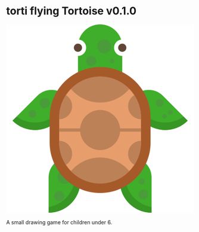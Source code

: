# torti flying Tortoise v0.1.0

![Meet Torti!](images/torti-sprite.svg)

A small drawing game for children under 6.
